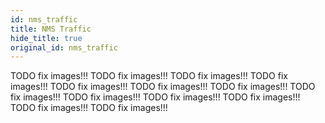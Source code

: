 ```yaml
---
id: nms_traffic
title: NMS Traffic
hide_title: true
original_id: nms_traffic
---
```



TODO fix images!!!
TODO fix images!!!
TODO fix images!!!
TODO fix images!!!
TODO fix images!!!
TODO fix images!!!
TODO fix images!!!
TODO fix images!!!
TODO fix images!!!
TODO fix images!!!
TODO fix images!!!
TODO fix images!!!
TODO fix images!!!
